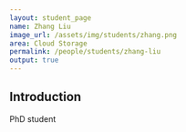 ```yaml
---
layout: student_page
name: Zhang Liu
image_url: /assets/img/students/zhang.png
area: Cloud Storage
permalink: /people/students/zhang-liu
output: true
---
```


## Introduction

PhD student
